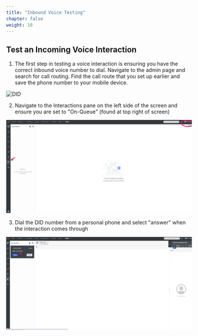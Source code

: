 ```yaml
---
title: "Inbound Voice Testing"
chapter: false
weight: 10
---
```


## Test an Incoming Voice Interaction
1. The first step in testing a voice interaction is ensuring you have the correct inbound voice number to dial. Navigate to the admin page and search for call routing. Find the call route that you set up earlier and save the phone number to your mobile device.

![DID](/images/CallRouteDID.jpg)

2. Navigate to the Interactions pane on the left side of the screen and ensure you are set to "On-Queue" (found at top right of screen)

![interactionpane](/images/interactionpane.jpg)

3. Dial the DID number from a personal phone and select "answer" when the interaction comes through

![incomingcall](/images/incomingcall.jpg)
